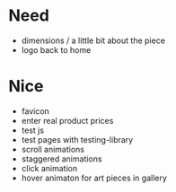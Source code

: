 # Need
- dimensions / a little bit about the piece
- logo back to home

# Nice
- favicon
- enter real product prices
- test js
- test pages with testing-library
- scroll animations
- staggered animations
- click animation
- hover animaton for art pieces in gallery
